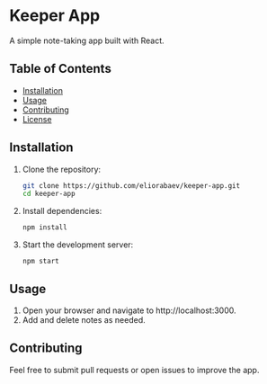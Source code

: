 # Keeper App

A simple note-taking app built with React.

## Table of Contents
- [Installation](#installation)
- [Usage](#usage)
- [Contributing](#contributing)
- [License](#license)

## Installation

1. Clone the repository:
    ```sh
    git clone https://github.com/eliorabaev/keeper-app.git
    cd keeper-app
    ```
2. Install dependencies:
    ```sh
    npm install
    ```
3. Start the development server:
    ```
    npm start
    ```

## Usage

1. Open your browser and navigate to http://localhost:3000.
2. Add and delete notes as needed.

## Contributing

Feel free to submit pull requests or open issues to improve the app.